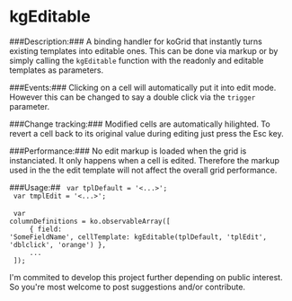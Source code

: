 kgEditable
==========
###Description:###
A binding handler for koGrid that instantly turns existing templates into editable ones. This can be done via markup or 
by simply calling the <code>kgEditable</code> function with the readonly and editable templates as parameters. 

###Events:###
Clicking on a cell will automatically put it into edit mode. However this can be changed to say a double click via the 
<code>trigger</code> parameter. 

###Change tracking:###
Modified cells are automatically hilighted. To revert a cell back to its original value during editing just press the
Esc key.

###Performance:###
No edit markup is loaded when the grid is instanciated. It only happens when a cell is edited. Therefore the markup
used in the the edit template will not affect the overall grid performance.

###Usage:##
<code>
var tplDefault = '<...>';
</code>
<br/>
<code>
var tmplEdit = '<...>';
</code>
<br/>
<br/>
<code>
var columnDefinitions = ko.observableArray([<br/>
&nbsp;&nbsp;&nbsp;&nbsp;{ field: 'SomeFieldName', cellTemplate: kgEditable(tplDefault, 'tplEdit', 'dblclick', 'orange') },<br/>
&nbsp;&nbsp;&nbsp;&nbsp;...<br/>
]);
</code>

I'm commited to develop this project further depending on public interest. So you're most welcome to post suggestions 
and/or contribute. 
